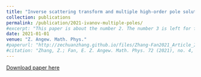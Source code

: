 ```yaml
---
title: "Inverse scattering transform and multiple high-order pole solutions for the Gerdjikov–Ivanov equation under the zero/nonzero background"
collection: publications
permalink: /publication/2021-ivanov-multiple-poles/
#excerpt: "This paper is about the number 2. The number 3 is left for future work."
date: 2021-01-01
venue: "Z. Angew. Math. Phys."
#paperurl: "http://zechuanzhang.github.io/files/Zhang-Fan2021_Article_InverseScatteringTransformAndM.pdf"
#citation: "Zhang, Z.; Fan, E. Z. Angew. Math. Phys. 72 (2021), no. 4, Paper No. 153, 25 pp."
---
```


[Download paper here](http://zechuanzhang.github.io/files/Zhang-Fan2021_Article_InverseScatteringTransformAndM.pdf)

